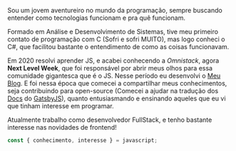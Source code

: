 Sou um jovem aventureiro no mundo da programação, sempre buscando entender como tecnologias funcionam e pra quê funcionam.

Formado em Análise e Desenvolvimento de Sistemas, tive meu primeiro contato de programação com C (Sofri e sofri MUITO), mas logo conheci o C#, que facilitou bastante o entendimento de como as coisas funcionavam.

Em 2020 resolvi aprender JS, e acabei conhecendo a _Omnistack_, agora **Next Level Week**, que foi responsável por abrir meus olhos para essa comunidade gigantesca que é o JS. Nesse período eu desenvolvi o [Meu Blog](https://lucas-dalamarta.netlify.app/). E foi nessa época que comecei a compartilhar meus conhecimentos, seja contribuindo para open-source (Comecei a ajudar na tradução dos [Docs](https://github.com/gatsbyjs/gatsby-pt-BR) do [GatsbyJS](https://www.gatsbyjs.com/)), quanto entusiasmando e ensinando aqueles que eu vi que tinham interesse em programar.

Atualmente trabalho como desenvolvedor FullStack, e tenho bastante interesse nas novidades de frontend!

 
```js
const { conhecimento, interesse } = javascript;
```
